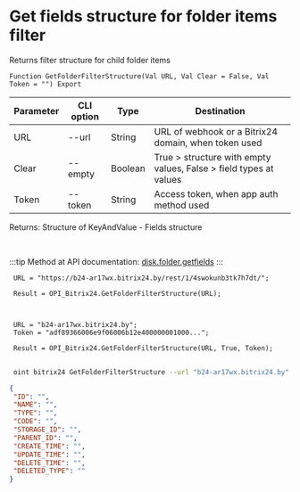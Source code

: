 ﻿---
sidebar_position: 11
---

# Get fields structure for folder items filter
 Returns filter structure for child folder items



`Function GetFolderFilterStructure(Val URL, Val Clear = False, Val Token = "") Export`

 | Parameter | CLI option | Type | Destination |
 |-|-|-|-|
 | URL | --url | String | URL of webhook or a Bitrix24 domain, when token used |
 | Clear | --empty | Boolean | True > structure with empty values, False > field types at values |
 | Token | --token | String | Access token, when app auth method used |

 
 Returns: Structure of KeyAndValue - Fields structure

<br/>

:::tip
Method at API documentation: [disk.folder.getfields](https://dev.1c-bitrix.ru/rest_help/disk/folder/disk_folder_getfields.php)
:::
<br/>


```bsl title="Code example"
 URL = "https://b24-ar17wx.bitrix24.by/rest/1/4swokunb3tk7h7dt/";
 
 Result = OPI_Bitrix24.GetFolderFilterStructure(URL);
 
 
 
 URL = "b24-ar17wx.bitrix24.by";
 Token = "adf89366006e9f06006b12e400000001000...";
 
 Result = OPI_Bitrix24.GetFolderFilterStructure(URL, True, Token);
```
	


```sh title="CLI command example"
 
 oint bitrix24 GetFolderFilterStructure --url "b24-ar17wx.bitrix24.by" --empty %empty% --token "56898d66006e9f06006b12e400000001000..."

```

```json title="Result"
{
 "ID": "",
 "NAME": "",
 "TYPE": "",
 "CODE": "",
 "STORAGE_ID": "",
 "PARENT_ID": "",
 "CREATE_TIME": "",
 "UPDATE_TIME": "",
 "DELETE_TIME": "",
 "DELETED_TYPE": ""
}
```
